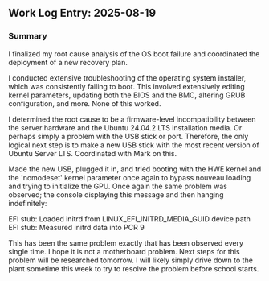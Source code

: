 ## Work Log Entry: 2025-08-19

### Summary

I finalized my root cause analysis of the OS boot failure and coordinated the deployment of a new recovery plan.

I conducted extensive troubleshooting of the operating system installer, which was consistently failing to boot. This involved extensively editing kernel parameters, updating both the BIOS and the BMC, altering GRUB configuration, and more. None of this worked. 

I determined the root cause to be a firmware-level incompatibility between the server hardware and the Ubuntu 24.04.2 LTS installation media. Or perhaps simply a problem with the USB stick or port. Therefore, the only logical next step is to make a new USB stick with the most recent version of Ubuntu Server LTS. Coordinated with Mark on this.

Made the new USB, plugged it in, and tried booting with the HWE kernel and the 'nomodeset' kernel parameter once again to bypass nouveau loading and trying to initialize the GPU. Once again the same problem was observed; the console displaying this message and then hanging indefinitely:

EFI stub: Loaded initrd from LINUX_EFI_INITRD_MEDIA_GUID device path
EFI stub: Measured initrd data into PCR 9

This has been the same problem exactly that has been observed every single time. I hope it is not a motherboard problem. 
Next steps for this problem will be researched tomorrow. I will likely simply drive down to the plant sometime this week to try to resolve the problem before school starts. 